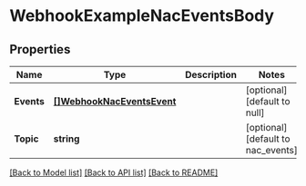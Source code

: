 # WebhookExampleNacEventsBody

## Properties
Name | Type | Description | Notes
------------ | ------------- | ------------- | -------------
**Events** | [**[]WebhookNacEventsEvent**](webhook_nac_events_event.md) |  | [optional] [default to null]
**Topic** | **string** |  | [optional] [default to nac_events]

[[Back to Model list]](../README.md#documentation-for-models) [[Back to API list]](../README.md#documentation-for-api-endpoints) [[Back to README]](../README.md)

